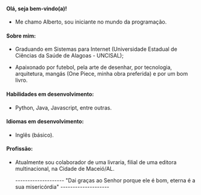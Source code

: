 #### Olá, seja bem-vindo(a)!

* Me chamo Alberto, sou iniciante no mundo da programação.

#### Sobre mim:

* Graduando em Sistemas para Internet (Universidade Estadual de Ciências da Saúde de Alagoas - UNCISAL);

* Apaixonado por futebol, pela arte de desenhar, por tecnologia, arquitetura, mangás (One Piece, minha obra preferida) e por um bom livro.

#### Habilidades em desenvolvimento:

* Python, Java, Javascript, entre outras.

#### Idiomas em desenvolvimento:

* Inglês (básico).

#### Profissão:

* Atualmente sou colaborador de uma livraria, filial de uma editora multinacional, na Cidade de Maceió/AL.

   -------------------- "Dai graças ao Senhor porque ele é bom, eterna é a sua misericórdia" --------------------
